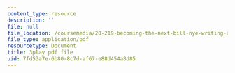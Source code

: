 ```yaml
---
content_type: resource
description: ''
file: null
file_location: /coursemedia/20-219-becoming-the-next-bill-nye-writing-and-hosting-the-educational-show-january-iap-2015/7fd53a7e6b808c7daf67e88d454a8d85_QSkVGto19SA.pdf
file_type: application/pdf
resourcetype: Document
title: 3play pdf file
uid: 7fd53a7e-6b80-8c7d-af67-e88d454a8d85
---
```

